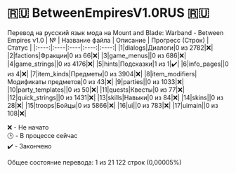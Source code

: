 # :ru: BetweenEmpiresV1.0RUS :ru:
Перевод на русский язык мода на Mount and Blade: Warband - Between Empires v1.0
| № | Название файла | Описание | Прогресс (Строк) | Статус |
|:----:|:----|:----|:----:|:----:|
|1|dialogs|Диалоги|0 из 2782|:x:|
|2|factions|Фракции|0 из 66|:x:|
|3|game_menus||0 из 686|:x:|
|4|game_strings||0 из 4176|:x:|
|5|hints|Подсказки|1 из 1|:heavy_check_mark:|
|6|info_pages||0 из 4|:x:|
|7|item_kinds|Предметы|0 из 3904|:x:|
|8|item_modifiers|Модификаты предметов|0 из 43|:x:|
|9|parties||0 из 1033|:x:|
|10|party_templates||0 из 50|:x:|
|11|quests|Квесты|0 из 77|:x:|
|12|quick_strings||0 из 1431|:x:|
|13|skills|Навыки|0 из 84|:x:|
|14|skins||0 из 28|:x:|
|15|troops|Бойцы|0 из 5866|:x:|
|16|ui||0 из 783|:x:|
|17|uimain||0 из 108|:x:|

:x: - Не начато <br>
:clock3: - В процессе сейчас <br>
:heavy_check_mark: - Закончено <br>

Общее состояние перевода: 1 из 21 122 строк (0,00005%)
<?php
$i=1; $c=21122; echo $i/$c . "%"; 
?>